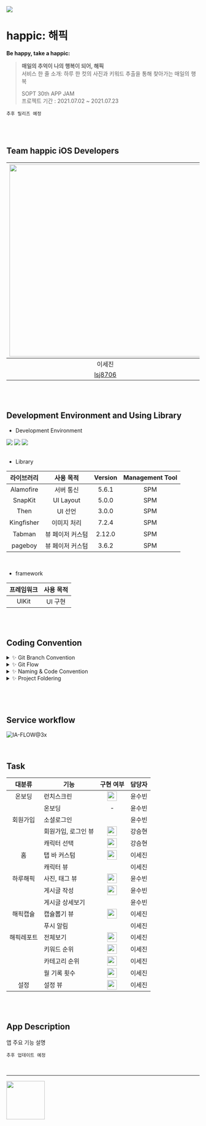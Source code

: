 <img src = "https://user-images.githubusercontent.com/80062632/178316819-9873c137-bcbc-4162-afae-095e1a8e99ce.png">  <br>

# happic: 해픽

**Be happy, take a happic:**

> **매일의 추억이 나의 행복이 되어, 해픽** <br>
> 서비스 한 줄 소개: 하루 한 컷의 사진과 키워드 추출을 통해 찾아가는 매일의 행복
>
> SOPT 30th APP JAM <br>
> 프로젝트 기간 : 2021.07.02 ~ 2021.07.23

`추후 릴리즈 예정 `

<br>

<br>

##  Team happic iOS Developers
 <img src="https://user-images.githubusercontent.com/80062632/178317953-4de3c159-44bd-4416-a911-4deb97a1c329.png" width="500"> | <img src="https://user-images.githubusercontent.com/80062632/178318062-ee2432b3-7fc9-4c61-a434-98cf4e25b285.png" width="500"> | <img src="https://user-images.githubusercontent.com/80062632/178318144-7ba5a4f6-3db1-4fce-b4ac-8fb684f45989.png" width="500"> |
 :---------:|:----------:|:---------:
 이세진 | 윤수빈 | 강승현 |
[lsj8706](https://github.com/lsj8706) | [devxsby](https://github.com/devxsby) | [ZaidKang](https://github.com/ZaidKang) |

<br>
<br>

## Development Environment and Using Library
- Development Environment
<p align="left">
<img src ="https://img.shields.io/badge/Swift-5.0-ff69b4">
<img src ="https://img.shields.io/badge/Xcode-13.4-blue">
<img src ="https://img.shields.io/badge/iOS-14.0-blue">

<br>
<br>

- Library

라이브러리 | 사용 목적 | Version | Management Tool
:---------:|:----------:|:---------: |:---------:
 Alamofire | 서버 통신 | 5.6.1 | SPM
 SnapKit | UI Layout | 5.0.0 | SPM
 Then | UI 선언 | 3.0.0 | SPM
 Kingfisher | 이미지 처리 | 7.2.4 | SPM
 Tabman | 뷰 페이저 커스텀 | 2.12.0 | SPM
 pageboy  | 뷰 페이저 커스텀 | 3.6.2 | SPM
 
 <br>

- framework

프레임워크 | 사용 목적 
:---------:|:----------:
 UIKit | UI 구현

<br>
<br>

## Coding Convention
<details>
 <summary> ✨ Git Branch Convention </summary>
 <div markdown="1">       

 ---
 
 - **Branch Naming Rule**
    - Issue 작성 후 생성되는 번호와 Issue의 간략한 설명 등을 조합하여 Branch 이름 결정
    - `<Prefix>/<#IssueNumber>-<Description>`
- **Commit Message Rule**
    - `[Prefix] : <Description>`
- **Code Review Rule**
    - 코드 리뷰는 최대한 빨리 한다.
    - 코드 리뷰는 최대한 정성껏 한다.
    - [코드 리뷰 in 뱅크샐러드 개발 문화](https://blog.banksalad.com/tech/banksalad-code-review-culture/#:~:text=%EC%BD%94%EB%93%9C%20%EB%A6%AC%EB%B7%B0%EB%9E%80%20%EA%B0%9C%EB%B0%9C%EC%9E%90%EA)를 참고하여 우선순위 라벨을 사용한다.
   
 <br>

 </div>
 </details>

 <details>
 <summary> ✨ Git Flow </summary>
 <div markdown="1">       

 ---
 
 ```
1. 작업 단위별 Issue 생성 : 담당자, 라벨(Scene 지정, 담당자 지정 등), 프로젝트 칸반 보드 연결 

2. Fork 받은 로컬 레포에서 develop 브랜치 최신화 : git pull (origin develop) 

3. Branch 생성 : git switch -c Prefix/IssueNumber-description 

4. 로컬 환경에서 작업 후 Add -> Commit -> Push -> Pull Request의 과정을 거친다.
   commit template 사용하여 이슈 번호를 쓴다.
   > 예시) chore/#3-Project-Setting
   
   Prefix의 의미
   > [Feat] : 새로운 기능 구현
   > [Chore] : 그 이외의 잡일/ 버전 코드 수정, 패키지 구조 변경, 파일 이동, 파일이름 변경
   > [Add] : 코드 변경 없는 단순 파일 추가, 에셋 및 라이브러리 추가
   > [Fix] : 버그, 오류 해결, 코드 수정
   > [Style] : 코드 포맷팅, 코드 변경이 없는 경우, 주석 수정
   > [Docs] : README나 WIKI 등의 문서 개정
   > [Refactor] : 전면 수정이 있을 때 사용합니다
   > [Test] : 테스트 모드, 리펙토링 테스트 코드 추가

5. Pull Request 작성 
   - closed : #IssueNumber로 이슈 연결, 프로젝트 연결, 리뷰어 지정

6. Code Review 완료 후 Pull Request 작성자가 develop Branch로 merge하기
   - Develop Branch protection rules : Merge 전 최소 1 Approve 필요

7. 종료된 Issue와 Pull Request의 Label과 Project를 관리
```
   
 <br>

 </div>
 </details>

<details>
 <summary> ✨ Naming & Code Convention </summary>
 <div markdown="1">       

 ---
 
- 함수, 메서드 : **lowerCamelCase** 사용하고, 동사로 시작한다.
- 변수, 상수 : **lowerCamelCase** 사용한다.
- 클래스, 구조체, enum, extension 등 :  **UpperCamelCase** 사용한다.
- 기본 MVC 폴더링 구조에 따라 파일을 구분하여 사용한다.
- 파일, 메서드, 클래스 명 약어 사용 지양한다.
    - 예시) ViewController → `VC (❌)`
    - 예시) CollectionViewCell → `CVC (❌)`
    - 예시) loginButtonDidTap: UIButton  -> `loginBtnTapped (❌)`
- 초기 UI 레이아웃 잡아줄때만 **configure** 키워드를 사용하고, 이외는 **set** 키워드를 사용한다.
    - 예시) func configureUI → `func setUI (❌)`
    - 예시) func setDelegate ... → `func configureDelegate (❌)`
- 이외 기본 명명규칙은 [Swift Style Guide](https://google.github.io/swift/), [API Design Guidelines](https://www.swift.org/documentation/api-design-guidelines/) , [Swift Style Guide](https://github.com/StyleShare/swift-style-guide)를 참고한다.
- 상속받지 않는 클래스는 **final 키워드**를 붙인다.
- 단일 정의 내에서만 사용되는 특정 기능 구현은 **private 접근 제한자**를 적극 사용한다.
- 퀵헬프기능을 활용한 마크업 문법을 활용한 주석을 적극 사용한다.
- 이외는 커스텀한 **SwiftLint Rule**을 적용한다.
   - **제외사항**
   - trailing_whitespace
   - identifier_name
   - line_length
   - type_name
   
   
 <br>

 </div>
 </details>

<details>
 <summary> ✨ Project Foldering </summary>
 <div markdown="1">       

 ---
 ``` 
Happic-iOS
 ┣ Base.lproj
 ┃ ┗ Main.storyboard
 ┣ Global
 ┃ ┣ Literal
 ┃ ┣ Base
 ┃ ┣ Protocols
 ┃ ┣ Util
 ┃ ┣ Extension
 ┃ ┣ Resource
 ┃ ┃ ┣ Assets.xcassets
 ┃ ┃ ┃ ┣ AccentColor.colorset
 ┃ ┃ ┃ ┃ ┗ Contents.json
 ┃ ┃ ┃ ┣ AppIcon.appiconset
 ┃ ┃ ┃ ┃ ┗ Contents.json
 ┃ ┃ ┃ ┗ Contents.json
 ┃ ┃ ┗ Base.lproj
 ┃ ┃ ┃ ┗ LaunchScreen.storyboard
 ┃ ┣ Supports
 ┃ ┃ ┣ AppDelegate.swift
 ┃ ┃ ┗ SceneDelegate.swift
 ┃ ┗ UIComponent
 ┣ Network
 ┃ ┣ APIService
 ┃ ┣ Foundation
 ┃ ┗ Model
 ┣ Screens
 ┃ ┣ Auth
 ┃ ┣ CreateCharacter
 ┃ ┣ CreateContents
 ┃ ┣ HappicCapsule
 ┃ ┣ HappicReport
 ┃ ┣ HaruHappic
 ┃ ┣ Home
 ┃ ┣ Setting
 ┃ ┗ Tabbar
 ┗ Info.plist
```
   
 <br>

 </div>
 </details>

### 

<br>
<br>

## Service workflow

![IA-FLOW@3x](https://user-images.githubusercontent.com/80062632/178763859-26283266-06bc-4469-b121-223da1c52b53.png)


<br>

## Task

대분류 | 기능 | 구현 여부 | 담당자
:---------:|---------|:----------:|:---------:
 온보딩 | 런치스크린 | <img width=25px src=https://user-images.githubusercontent.com/80062632/178400930-fffb094c-32ce-4b28-8901-527938888f0c.png> | 윤수빈
 &nbsp; | 온보딩 | - | 윤수빈
  회원가입 | 소셜로그인 |  | 윤수빈
  &nbsp; | 회원가입, 로그인 뷰 | <img width=25px src=https://user-images.githubusercontent.com/80062632/178400930-fffb094c-32ce-4b28-8901-527938888f0c.png> | 강승현
  &nbsp; | 캐릭터 선택 | <img width=25px src=https://user-images.githubusercontent.com/80062632/178400930-fffb094c-32ce-4b28-8901-527938888f0c.png> | 강승현
  홈 | 탭 바 커스텀 | <img width=25px src=https://user-images.githubusercontent.com/80062632/178400930-fffb094c-32ce-4b28-8901-527938888f0c.png> | 이세진
  &nbsp; | 캐릭터 뷰 |  | 이세진
  하루해픽 | 사진, 태그 뷰 | <img width=25px src=https://user-images.githubusercontent.com/80062632/178400930-fffb094c-32ce-4b28-8901-527938888f0c.png> | 윤수빈
  &nbsp; | 게시글 작성 | <img width=25px src=https://user-images.githubusercontent.com/80062632/178400930-fffb094c-32ce-4b28-8901-527938888f0c.png> | 윤수빈
   &nbsp; | 게시글 상세보기 |  | 윤수빈
  해픽캡슐 | 캡슐뽑기 뷰 | <img width=25px src=https://user-images.githubusercontent.com/80062632/178400930-fffb094c-32ce-4b28-8901-527938888f0c.png> | 이세진
  &nbsp; | 푸시 알림 |  | 이세진
  해픽레포트 | 전체보기 | <img width=25px src=https://user-images.githubusercontent.com/80062632/178400930-fffb094c-32ce-4b28-8901-527938888f0c.png> | 이세진
  &nbsp; | 키워드 순위 | <img width=25px src=https://user-images.githubusercontent.com/80062632/178400930-fffb094c-32ce-4b28-8901-527938888f0c.png>  | 이세진
  &nbsp; | 카테고리 순위 | <img width=25px src=https://user-images.githubusercontent.com/80062632/178400930-fffb094c-32ce-4b28-8901-527938888f0c.png> | 이세진
  &nbsp; | 월 기록 횟수 | <img width=25px src=https://user-images.githubusercontent.com/80062632/178400930-fffb094c-32ce-4b28-8901-527938888f0c.png> | 이세진
  설정 | 설정 뷰 | <img width=25px src=https://user-images.githubusercontent.com/80062632/178400930-fffb094c-32ce-4b28-8901-527938888f0c.png> | 이세진


<br>
<br>

## App Description
앱 주요 기능 설명 

`추후 업데이트 예정`

<br>

---

<img src = "https://user-images.githubusercontent.com/80062632/178400592-f38ba33e-d58e-4ecf-9c1a-96fec9f305a6.png" width="100"> 
